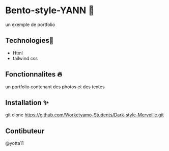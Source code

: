 # Bento-style-YANN 📝
 un exemple de portfolio 
## Technologies🚀  
  * Html
* tailwind css
  
## Fonctionnalites 🔥  
  un portfolio contenant des photos et des textes
      
  ## Installation ✨ 
git clone https://github.com/Worketyamo-Students/Dark-style-Merveille.git
 
  ## Contibuteur
  @yotta11 